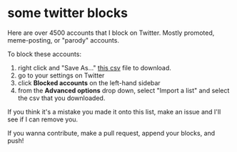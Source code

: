 # some twitter blocks

Here are over 4500 accounts that I block on Twitter.  Mostly promoted, meme-posting, or "parody" accounts.

To block these accounts:

1. right click and "Save As..." [this csv](https://raw.githubusercontent.com/elliottbinder/some_twitter_blocks/master/blocklist.csv) file to download.
2. go to your settings on Twitter
2. click **Blocked accounts** on the left-hand sidebar
3. from the **Advanced options** drop down, select "Import a list" and select the csv that you downloaded.

If you think it's a mistake you made it onto this list, make an issue and I'll see if I can remove you.

If you wanna contribute, make a pull request, append your blocks, and push!

